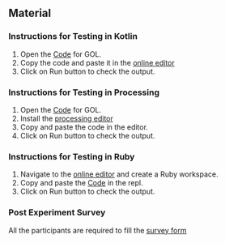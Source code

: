 ## Material

### Instructions for Testing in Kotlin
1. Open the [Code](https://github.com/ianyehwork/CSC510_HW2/blob/master/kotlin/gameoflifebugged.kt) for GOL.
2. Copy the code and  paste it in the [online editor](https://play.kotlinlang.org/)
3. Click on Run button to check the output.

### Instructions for Testing in Processing
1. Open the [Code](https://github.com/ianyehwork/CSC510_HW2/blob/master/processing/game_of_life/game_of_life_bug.pde) for GOL.
2. Install the [processing editor](https://processing.org/download/)
3. Copy and paste the code in the editor.
4. Click on Run button to check the output.

### Instructions for Testing in Ruby
1. Navigate to the [online editor](https://repl.it/~) and create a Ruby workspace.
2. Copy and paste the [Code](https://github.com/ianyehwork/CSC510_HW2/blob/master/ruby/life_bug.rb) in the repl.
3. Click on Run button to check the output.

### Post Experiment Survey
All the participants are required to fill the [survey form](https://docs.google.com/forms/d/e/1FAIpQLSeAyvzNEJ6ozMKzJXRQOpA_AgN3aico8uZJ9fSEIe81Bukxow/viewform?usp=sf_link)
